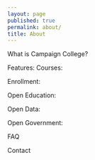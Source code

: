 ```yaml
---
layout: page
published: true
permalink: about/
title: About
---
```


What is Campaign College? 

Features:
Courses:

Enrollment:

Open Education:

Open Data:

Open Government:

FAQ

Contact